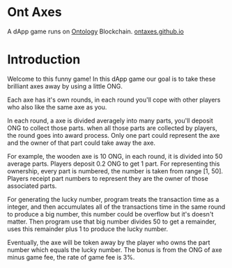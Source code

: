 # Ont Axes

A dApp game runs on [Ontology](https://ont.io/) Blockchain. [ontaxes.github.io](https://ontaxes.github.io/)

# Introduction

Welcome to this funny game! In this dApp game our goal is to take these brilliant axes away by using a little ONG.

Each axe has it's own rounds, in each round you'll cope with other players who also like the same axe as you.

In each round, a axe is divided averagely into many parts, you'll deposit ONG to collect those parts. when all those parts are collected by players, the round goes into award process. Only one part could represent the axe and the owner of that part could take away the axe.

For example, the wooden axe is 10 ONG, in each round, it is divided into 50 average parts. Players deposit 0.2 ONG to get 1 part. For representing this ownership, every part is numbered, the number is taken from range [1, 50]. Players receipt part numbers to represent they are the owner of those associated parts.

For generating the lucky number, program treats the transaction time as a integer, and then accumulates all of the transactions time in the same round to produce a big number, this number could be overflow but it's doesn't matter. Then program use that big number divides 50 to get a remainder, uses this remainder plus 1 to produce the lucky number.

Eventually, the axe will be token away by the player who owns the part number which equals the lucky number. The bonus is from the ONG of axe minus game fee, the rate of game fee is 3%.
